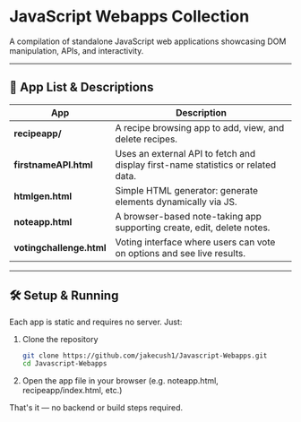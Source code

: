 # JavaScript Webapps Collection

A compilation of standalone JavaScript web applications showcasing DOM manipulation, APIs, and interactivity.

---

## 📂 App List & Descriptions

| App | Description |
|-----|-------------|
| **recipeapp/** | A recipe browsing app to add, view, and delete recipes. |
| **firstnameAPI.html** | Uses an external API to fetch and display first-name statistics or related data. |
| **htmlgen.html** | Simple HTML generator: generate elements dynamically via JS. |
| **noteapp.html** | A browser-based note-taking app supporting create, edit, delete notes. |
| **votingchallenge.html** | Voting interface where users can vote on options and see live results. |

---

## 🛠 Setup & Running

Each app is static and requires no server. Just:

1. Clone the repository  
   ```bash
   git clone https://github.com/jakecush1/Javascript-Webapps.git
   cd Javascript-Webapps
   ```

2. Open the app file in your browser (e.g. noteapp.html, recipeapp/index.html, etc.)

That's it — no backend or build steps required.
